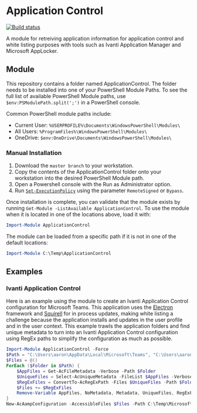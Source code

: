 # Application Control

[![Build status][appveyor-badge]][appveyor-build]

A module for retreiving application information for application control and white listing purposes with tools such as Ivanti Application Manager and Microsoft AppLocker.

## Module

This repository contains a folder named ApplicationControl. The folder needs to be installed into one of your PowerShell Module Paths. To see the full list of available PowerShell Module paths, use `$env:PSModulePath.split(';')` in a PowerShell console.

Common PowerShell module paths include:

* Current User: `%USERPROFILE%\Documents\WindowsPowerShell\Modules\`
* All Users: `%ProgramFiles%\WindowsPowerShell\Modules\`
* OneDrive: `$env:OneDrive\Documents\WindowsPowerShell\Modules\`

### Manual Installation

1. Download the `master branch` to your workstation.
2. Copy the contents of the ApplicationControl folder onto your workstation into the desired PowerShell Module path.
3. Open a Powershell console with the Run as Administrator option.
4. Run [`Set-ExecutionPolicy`](https://docs.microsoft.com/en-us/powershell/module/microsoft.powershell.security/set-executionpolicy?view=powershell-6) using the parameter `RemoteSigned` or `Bypass`.

Once installation is complete, you can validate that the module exists by running `Get-Module -ListAvailable ApplicationControl`. To use the module when it is located in one of the locations above, load it with:

```powershell
Import-Module ApplicationControl
```

The module can be loaded from a specific path if it is not in one of the default locations:

```powershell
Import-Module C:\Temp\ApplicationControl
```

## Examples

### Ivanti Application Control

Here is an example using the module to create an Ivanti Application Control configuration for Microsoft Teams. This application uses the [Electron](https://electronjs.org/) framework and [Squirell](https://electronjs.org/docs/api/auto-updater) for in process updates, making white listing a challenge because the application installs and updates in the user profile and in the user context. This example trawls the application folders and find unique metadata to turn into an Ivanti Application Control configuration using RegEx paths to simplify the configuration as much as possible.

```powershell
Import-Module ApplicationControl -Force
$Path = "C:\Users\aaron\AppData\Local\Microsoft\Teams", "C:\Users\aaron\AppData\Local\Microsoft\TeamsMeetingAddin"
$Files = @()
ForEach ($Folder in $Path) {
    $AppFiles = Get-AcFileMetadata -Verbose -Path $Folder
    $UniqueFiles = Select-AcUniqueMetadata -FileList $AppFiles -Verbose
    $RegExFiles = ConvertTo-AcRegExPath -Files $UniqueFiles -Path $Folder -Verbose
    $Files += $RegExFiles
    Remove-Variable AppFiles, NoMetadata, Metadata, UniqueFiles, RegExFiles
}
New-AcAampConfiguration -AccessibleFiles $Files -Path C:\Temp\MicrosoftTeams.aamp -Verbose
```

[appveyor-badge]: https://ci.appveyor.com/api/projects/status/bq59wmi4vd8h2uvq?svg=true
[appveyor-build]: https://ci.appveyor.com/project/aaronparker/applicationcontrol
[psgallery-badge]: https://img.shields.io/powershellgallery/dt/applicationcontrol.svg
[psgallery]: https://www.powershellgallery.com/packages/applicationcontrol
